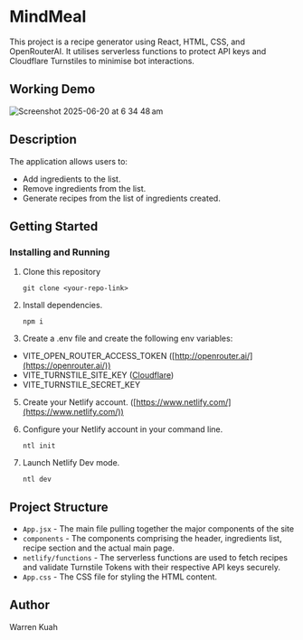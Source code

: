 # MindMeal

This project is a recipe generator using React, HTML, CSS, and OpenRouterAI. 
It utilises serverless functions to protect API keys and Cloudflare Turnstiles to minimise bot interactions.

## Working Demo
![Screenshot 2025-06-20 at 6 34 48 am](https://github.com/user-attachments/assets/f22006a0-c03b-4fb2-bbf7-8e18ebe96132)


## Description

The application allows users to:

- Add ingredients to the list.
- Remove ingredients from the list.
- Generate recipes from the list of ingredients created.

## Getting Started

### Installing and Running

1. Clone this repository
    ```
    git clone <your-repo-link>
    ```

2. Install dependencies.
    ```
    npm i
    ```

4. Create a .env file and create the following env variables:
- VITE_OPEN_ROUTER_ACCESS_TOKEN ([http://openrouter.ai/](https://openrouter.ai/))
- VITE_TURNSTILE_SITE_KEY ([Cloudflare](https://www.cloudflare.com/en-au/application-services/products/turnstile/))
- VITE_TURNSTILE_SECRET_KEY

5. Create your Netlify account. ([https://www.netlify.com/](https://www.netlify.com/))

6. Configure your Netlify account in your command line.
    ```
    ntl init
    ```

7. Launch Netlify Dev mode.
    ```
    ntl dev
    ```

## Project Structure

- `App.jsx` - The main file pulling together the major components of the site
- `components` - The components comprising the header, ingredients list, recipe section and the actual main page.
- `netlify/functions` - The serverless functions are used to fetch recipes and validate Turnstile Tokens with their respective API keys securely.
- `App.css` - The CSS file for styling the HTML content.


## Author

Warren Kuah
